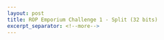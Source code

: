 ```yaml
---
layout: post
title: ROP Emporium Challenge 1 - Split (32 bits)
excerpt_separator: <!--more-->
---
```



<!--more-->